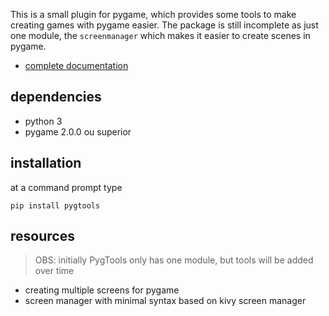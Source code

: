 This is a small plugin for pygame, which provides
some tools to make creating games with pygame easier.
The package is still incomplete as just one module, the `screenmanager`
which makes it easier to create scenes in pygame.

 - [complete documentation](https://github.com/Jefferson5286/PygTools.git)
## dependencies
 * python 3
 * pygame 2.0.0 ou superior
 
## installation

at a command prompt type

````commandline
pip install pygtools
````

## resources

>OBS: initially PygTools only has one module, but tools will be added over
> time

 * creating multiple screens for pygame
 * screen manager with minimal syntax based on kivy screen manager
